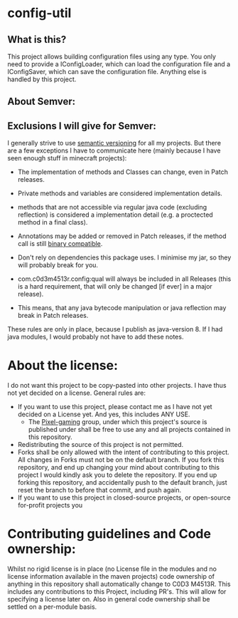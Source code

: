 # config-util
## What is this?

This project allows building configuration files using any type.
You only need to provide a IConfigLoader, which can load the configuration file and a IConfigSaver, which can save the configuration file.
Anything else is handled by this project.

## About Semver:

## Exclusions I will give for Semver:
I generally strive to use [semantic versioning](https://semver.org/) for all my projects.
But there are a few exceptions I have to communicate here (mainly because I have seen enough stuff in minecraft projects):
- The implementation of methods and Classes can change, even in Patch releases.
- Private methods and variables are considered implementation details.
- methods that are not accessible via regular java code (excluding reflection) is considered a implementation detail (e.g. a proctected method in a final class).
- Annotations may be added or removed in Patch releases, if the method call is still [binary compatible](https://docs.oracle.com/javase/specs/jls/se17/html/jls-13.html#jls-13.2).
- Don't rely on dependencies this package uses. I minimise my jar, so they will probably break for you. 
- com.c0d3m4513r.config:qual will always be included in all Releases (this is a hard requirement, that will only be changed [if ever] in a major release).

- This means, that any java bytecode manipulation or java reflection may break in Patch releases.


These rules are only in place, because I publish as java-version 8. If I had java modules, I would probably not have to add these notes.

# About the license:

I do not want this project to be copy-pasted into other projects.
I have thus not yet decided on a license.
General rules are:
- If you want to use this project, please contact me as I have not yet decided on a License yet. And yes, this includes ANY USE.
    - The [Pixel-gaming](https://pixelgaming.co) group, under which this project's source is published under shall be free to use any and all projects contained in this repository.
- Redistributing the source of this project is not permitted.
- Forks shall be only allowed with the intent of contributing to this project.
  All changes in Forks must not be on the default branch.
  If you fork this repository, and end up changing your mind about contributing to this project I would kindly ask you to delete the repository.
  If you end up forking this repository, and accidentally push to the default branch, just reset the branch to before that commit, and push again.
- If you want to use this project in closed-source projects, or open-source for-profit projects you

# Contributing guidelines and Code ownership:

Whilst no rigid license is in place (no License file in the modules and no license information available in the maven projects) code ownership of anything in this repository shall automatically change to C0D3 M4513R.
This includes any contributions to this Project, including PR's.
This will allow for specifying a license later on.
Also in general code ownership shall be settled on a per-module basis.
